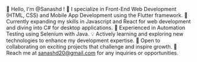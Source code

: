 👋 Hello, I'm @Sanashd !
👀 I specialize in Front-End Web Development (HTML, CSS) and Mobile App Development using the Flutter framework.
🚀 Currently expanding my skills in Javascript and React for web development and diving into C# for desktop applications.
🤖 Experienced in Automation Testing using Selenium with Java.
💡 Actively learning and exploring new technologies to enhance my development expertise.
💞️ Open to collaborating on exciting projects that challenge and inspire growth.
📧 Reach me at sanashd20@gmail.com for any inquiries or opportunities.

<!---
Sanashd/Sanashd is a ✨ special ✨ repository because its `README.md` (this file) appears on your GitHub profile.
You can click the Preview link to take a look at your changes.
--->
